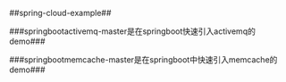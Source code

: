 ##spring-cloud-example##

###springbootactivemq-master是在springboot快速引入activemq的demo###

###springbootmemcache-master是在springboot中快速引入memcache的demo###

